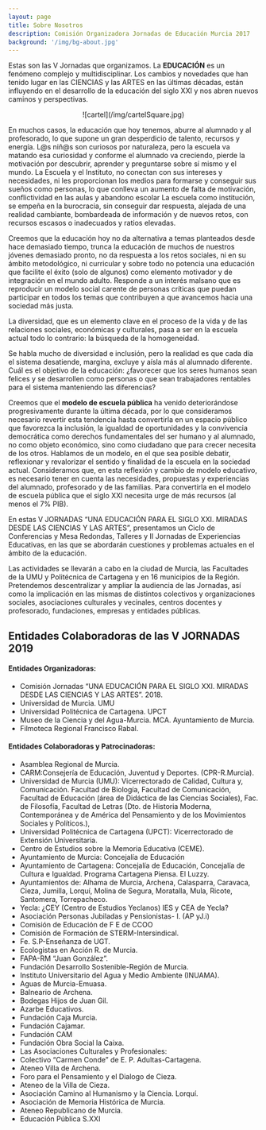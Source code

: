 ```yaml
---
layout: page
title: Sobre Nosotros
description: Comisión Organizadora Jornadas de Educación Murcia 2017
background: '/img/bg-about.jpg'
---
```


Estas son las V Jornadas que organizamos. La **EDUCACIÓN** es un fenómeno
complejo y multidisciplinar. Los cambios y novedades que han tenido lugar en las
CIENCIAS y las ARTES en las últimas décadas, están influyendo en el desarrollo de la
educación del siglo XXI y nos abren nuevos caminos y perspectivas.

<div style="text-align: center" markdown="1">
  ![cartel](/img/cartelSquare.jpg)
</div>

En muchos casos, la educación que hoy tenemos, aburre al alumnado y al
profesorado, lo que supone un gran desperdicio de talento, recursos y energía. L@s
niñ@s son curiosos por naturaleza, pero la escuela va matando esa curiosidad y conforme el
alumnado va creciendo, pierde la motivación por descubrir, aprender y preguntarse sobre sí
mismo y el mundo. La Escuela y el Instituto, no conectan con sus intereses y necesidades, ni
les proporcionan los medios para formarse y conseguir sus sueños como personas, lo que
conlleva un aumento de falta de motivación, conflictividad en las aulas y abandono escolar
La escuela como institución, se empeña en la burocracia, sin conseguir dar respuesta,
alejada de una realidad cambiante, bombardeada de información y de nuevos retos, con
recursos escasos o inadecuados y ratios elevadas.

Creemos que la educación hoy no da alternativa a temas planteados desde hace
demasiado tiempo, trunca la educación de muchos de nuestros jóvenes demasiado pronto,
no da respuesta a los retos sociales, ni en su ámbito metodológico, ni curricular y sobre todo
no potencia una educación que facilite el éxito (solo de algunos) como elemento motivador y
de integración en el mundo adulto. Responde a un interés malsano que es reproducir un
modelo social carente de personas críticas que puedan participar en todos los temas que
contribuyen a que avancemos hacia una sociedad más justa.

La diversidad, que es un elemento clave en el proceso de la vida y de las relaciones
sociales, económicas y culturales, pasa a ser en la escuela actual todo lo contrario: la
búsqueda de la homogeneidad.

Se habla mucho de diversidad e inclusión, pero la realidad es que cada día el sistema
desatiende, margina, excluye y aísla más al alumnado diferente. Cuál es el objetivo de la
educación: ¿favorecer que los seres humanos sean felices y se desarrollen como personas o
que sean trabajadores rentables para el sistema manteniendo las diferencias?

Creemos que el **modelo de escuela pública** ha venido deteriorándose
progresivamente durante la última década, por lo que consideramos necesario revertir esta
tendencia hasta convertirla en un espacio público que favorezca la inclusión, la igualdad de
oportunidades y la convivencia democrática como derechos fundamentales del ser humano
y al alumnado, no como objeto económico, sino como ciudadano que para crecer necesita de
los otros. Hablamos de un modelo, en el que sea posible debatir, reflexionar y revalorizar el
sentido y finalidad de la escuela en la sociedad actual. Consideramos que, en esta reflexión y
cambio de modelo educativo, es necesario tener en cuenta las necesidades, propuestas y
experiencias del alumnado, profesorado y de las familias. Para convertirla en el modelo de
escuela pública que el siglo XXI necesita urge de más recursos (al menos el 7% PIB).

En estas V JORNADAS “UNA EDUCACIÓN PARA EL SIGLO XXI. MIRADAS
DESDE LAS CIENCIAS Y LAS ARTES”, presentamos un Ciclo de Conferencias y Mesa
Redondas, Talleres y II Jornadas de Experiencias Educativas, en las que se abordarán
cuestiones y problemas actuales en el ámbito de la educación.

Las actividades se llevarán a cabo en la ciudad de Murcia, las Facultades de la UMU
y Politécnica de Cartagena y en 16 municipios de la Región. Pretendemos descentralizar y
ampliar la audiencia de las Jornadas, así como la implicación en las mismas de distintos
colectivos y organizaciones sociales, asociaciones culturales y vecinales, centros docentes y
profesorado, fundaciones, empresas y entidades públicas.

## Entidades Colaboradoras de las V JORNADAS 2019


#### Entidades Organizadoras:
* Comisión Jornadas “UNA EDUCACIÓN PARA EL SIGLO XXI. MIRADAS DESDE LAS CIENCIAS Y LAS ARTES”. 2018.
* Universidad de Murcia. UMU
* Universidad Politécnica de Cartagena. UPCT
* Museo de la Ciencia y del Agua-Murcia. MCA. Ayuntamiento de Murcia.
* Filmoteca Regional Francisco Rabal.

#### Entidades Colaboradoras y Patrocinadoras:

* Asamblea Regional de Murcia.
* CARM:Consejería de Educación, Juventud y Deportes. (CPR-R.Murcia).
* Universidad de Murcia (UMU): Vicerrectorado de Calidad, Cultura y,
Comunicación. Facultad de Biología, Facultad de Comunicación, Facultad de
Educación (área de Didáctica de las Ciencias Sociales), Fac. de Filosofía, Facultad de
Letras (Dto. de Historia Moderna, Contemporánea y de América del Pensamiento y de los
Movimientos Sociales y Políticos.),
* Universidad Politécnica de Cartagena (UPCT): Vicerrectorado de
Extensión Universitaria.
* Centro de Estudios sobre la Memoria Educativa (CEME).
* Ayuntamiento de Murcia: Concejalía de Educación
* Ayuntamiento de Cartagena: Concejalía de Educación, Concejalía de
Cultura e Igualdad. Programa Cartagena Piensa. El Luzzy.
* Ayuntamientos de: Alhama de Murcia, Archena, Calasparra, Caravaca,
Cieza, Jumilla, Lorquí, Molina de Segura, Moratalla, Mula, Ricote,
Santomera, Torrepacheco.
* Yecla: ¿CEY (Centro de Estudios Yeclanos) IES y CEA de Yecla?
* Asociación Personas Jubiladas y Pensionistas- I. (AP yJ.i)
* Comisión de Educación de F E de CCOO
* Comisión de Formación de STERM-Intersindical.
* Fe. S.P-Enseñanza de UGT.
* Ecologistas en Acción R. de Murcia.
* FAPA-RM “Juan González”.
* Fundación Desarrollo Sostenible-Región de Murcia.
* Instituto Universitario del Agua y Medio Ambiente (INUAMA).
* Aguas de Murcia-Emuasa.
* Balneario de Archena.
* Bodegas Hijos de Juan Gil.
* Azarbe Educativos.
* Fundación Caja Murcia.
* Fundación Cajamar.
* Fundación CAM
* Fundación Obra Social la Caixa.
* Las Asociaciones Culturales y Profesionales:
* Colectivo “Carmen Conde” de E. P. Adultas-Cartagena.
* Ateneo Villa de Archena.
* Foro para el Pensamiento y el Dialogo de Cieza.
* Ateneo de la Villa de Cieza.
* Asociación Camino al Humanismo y la Ciencia. Lorquí.
* Asociación de Memoria Histórica de Murcia.
* Ateneo Republicano de Murcia.
* Educación Pública S.XXI 
